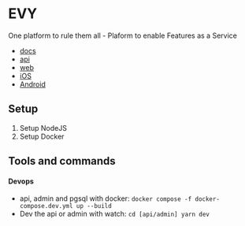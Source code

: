 # EVY

One platform to rule them all - Plaform to enable Features as a Service

-   [docs](/docs/README.md)
-   [api](/api/README.md)
-   [web](/web/README.md)
-   [iOS](/ios/README.md)
-   [Android](/android/README.md)

## Setup

1. Setup NodeJS
2. Setup Docker

## Tools and commands

#### Devops

-   api, admin and pgsql with docker: `docker compose -f docker-compose.dev.yml up --build`
-   Dev the api or admin with watch: `cd [api/admin] yarn dev`
